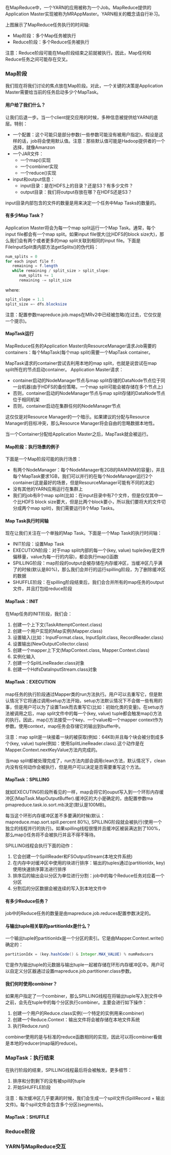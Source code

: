 在MapReduce中，一个YARN的应用被称为一个Job。MapReduce提供的Application Master实现被称为MRAppMaster。YARN相关的概念请自行补习。  

上图展示了MapReduce任务执行的时间轴:  
* Map阶段：多个Map任务被执行
* Reduce阶段：多个Reduce任务被执行  

注意：Reduce阶段可能在Map阶段结束之前就被执行。因此，Map任何和Reduce任务之间可能存在交叉。  

### Map阶段  
我们现在将我们讨论的焦点放在Map阶段。对此，一个关键的决策是Application Master需要给当前的任务启动多少个MapTask。  

#### 用户给了我们什么？  

让我们后退一步。当一个client提交应用的时候，多种信息被提供给YARN的底层。特别：  
* 一个配置：这个可能只是部分参数(一些参数可能没有被用户指定)，假设是这样的话，job将会使用默认值。注意：那些默认值可能是Hadoop提供者的一个选择，就像Amanzon
* 一个JAR文件：  
    * 一个map()实现  
    * 一个combiner实现  
    * 一个reduce()实现
* input和output信息：  
    * input目录：是在HDFS上的目录？还是S3？有多少文件？  
    * output目录：我们将output存放在哪？在HDFS还是S3？  

input目录内部包含的文件的数量是用来决定一个任务中Map Tasks的数量的。

#### 有多少Map Task？  

Application Master将会为每一个map split运行一个Map Task。通常，每个input file都会有一个map split。如果input file很大(比HDFS的block
size大)，那么我们会有两个或者更多的map split关联到相同的input file。下面是FileInputSplit类内部方法getSplits()的伪代码：  
```java
num_splits = 0
for each input file f:
   remaining = f.length
   while remaining / split_size > split_slope:
      num_splits += 1
      remaining -= split_size
```  
where:  
```java
split_slope = 1.1
split_size =~ dfs.blocksize
```  

注意：配置参数mapreduce.job.maps在MRv2中已经被忽略(在过去，它仅仅是一个提示)。  

#### MapTask运行  

MapReduce任务的Application Master向ResourceManager请求Job需要的containers：每个MapTask(每个map split)需要一个MapTask container。  

MapTask请求的container尝试去利用本地的map split，也就是说尝试在map split所在的节点启动container。 Application Master请求：  
* container启动的NodeManager节点与map split存储的DataNode节点位于同一台机器(由于HDFS的备份策略，一个map split可能会被存储在多个节点上)  
* 否则，container启动的NodeManager节点与map split存储的DataNode节点位于相同机架
* 否则，container启动在集群任何的NodeManager节点  

这仅仅是对Resource Manager的一个暗示。如果建议的分配与Resource Manager的目标冲突，那么Resource Manager将会自由的忽略数据本地性。  

当一个Container分配给Application Master之后，MapTask就会被运行。  

#### Map阶段：执行场景的例子  

下面是一个Map阶段可能的执行场景：  
* 有两个NodeManager：每个NodeManager有2GB的RAM(NM的容量)，并且每个MapTask要求1GB，我们可以并行的在每个NodeManager运行2个container(这是最好的场景，但是ResourceManager可能有不同的决定)  
* 没有其他的YARN应用运行在集群上  
* 我们的job有8个map split(比如：在input目录中有7个文件，但是仅仅其中一个比HDFS block size要大，但是比两个block要小，所以我们要将大的文件切分成两个map split)，我们需要运行8个Map Tasks。  

#### Map Task执行时间轴  

现在让我们关注在一个单独的Map Task。下面是一个Map Task的执行时间轴：
* INIT阶段：设置Map Task
* EXECUTION阶段：对于map split内部的每一个(key, value) tuple(key是文件偏移量，value为每一行的内容)，都会执行map()函数
* SPILLING阶段：map阶段的output会被存储在内存缓冲区，当缓冲区几乎满了的时候(默认是80%)，那么我们会并行的运行spilling阶段，为了删除缓冲区的数据
* SHUFFLE阶段：在spilling阶段结束后，我们会合并所有的map任务的output文件，并且打包给reduce阶段  

#### MapTask：INIT  

在Map任务的INIT阶段，我们会：  
1. 创建一个上下文(TaskAttemptContext.class)  
2. 创建一个用户实现的Map实例(Mapper.class)  
3. 设置输入(比如：InputFormat.class, InputSplit.class, RecordReader.class)  
4. 设置输出(NewOutputCollector.class)  
5. 创建一个mapper上下文(MapContext.class, Mapper.Context.class)   
6. 实例化输入  
7. 创建一个SplitLineReader.class对象  
8. 创建一个HdfsDataInputStream.class对象  

#### MapTask：EXECUTION  

map任务的执行阶段通过Mapper类的run方法执行。用户可以去重写它，但是默认情况下它将通过调用setup方法开始，setup方法默认情况下不会做一些有用的事，但是用户可以为了设置Task而去重写它(比如：初始化类的变量)。在setup方法被调用之后，map split文件中的每一个(key, value) tuple都会触发map()方法的执行。因此，map()方法接受一个key、一个value和一个mapper context作为参数。使用context，map任务会存储它的输出到buffer中。  

注意：map split是一块接着一块的被获取(例如：64KB)并且每个块会被分割成多个(key, value) tuple(例如：使用SplitLineReader.class).这个动作是在Mapper.Context.nextKeyValue方法内完成的。  

当map split都被处理完成了，run方法内部会调用clean方法，默认情况下，clean内没有任何动作会被执行，但是用户可以决定是否需要重写这个方法。  

#### MapTask：SPILLING  
就如EXECUTING阶段所看见的一样，map会将它的ouput写入到一个环形内存缓冲区(MapTask.MapOutputBuffer).缓冲区的大小是确定的，由配置参数ma pmapreduce.task.io.sort.mb决定(默认是100MB)。  

每当这个环形内存缓冲区差不多要满的时候(默认：mapreduce.map.sort.spill.percent 80%), SPILLING阶段就会被执行(使用一个独立的线程并行的执行)。如果spilling线程很慢并且缓冲区被装满达到了100%，那么map()任务将不会被执行并且不得不等待。  

SPILLING线程会执行下面的动作：
1. 它会创建一个SpillReader和FSOutputStream(本地文件系统)
2. 在内存中对缓冲区中使用的块进行排序：输出的tuples通过(partitionIdx, key)使用快速排序算法进行排序
3. 排序后的输出会以分区为单位进行分割：job中的每个Reduce任务对应着一个分区
4. 分割后的分区数据会被连续的写入到本地文件中  

#### 有多少Reduce任务？  
job中的Reduce任务的数量是由mapreduce.job.reduces配置参数决定的。  

#### 与输出tuple相关联的partitionIdx是什么？
一个输出tuple的partitionIdx是一个分区的索引。它是由Mapper.Context.write()确定的：  
```java
partitionIdx = (key.hashCode() & Integer.MAX_VALUE) % numReducers
```  
它是作为输出tuple的元数据与输出tuple一起被存储在环形内存缓冲区中。用户可以自定义分区器通过设置mapreduce.job.partitioner.class参数。  
#### 我们何时使用combiner？
如果用户指定了一个combiner，那么SPILLING线程在将输出tuple写入到文件中之前，会先在tuple中的每个分区执行combiner。主要会进行如下操作：  
1. 创建一个用户的Reduce.class实例(一个特定的实例用来combiner)
2. 创建一个Reduce.Context：输出文件将会被存储在本地文件系统
3. 执行Reduce.run()  

combiner使用的是与标准的reduce函数相同的实现，因此可以将combiner看做是本地的reducer(map端的reduce)。  

### MapTask：执行结束
在执行阶段的结束，SPILLING线程最后将会被触发。更多细节：  
1. 排序和分割剩下的没有被spill的tuple
2. 开始SHUFFLE阶段  

注意：每次缓冲区几乎要满的时候，我们会生成一个spill文件(SpillRecord + 输出文件)。每个spill文件会包含多个分区(segments)。  

#### MapTask：SHUFFLE

### Reduce阶段

### YARN与MapReduce交互
